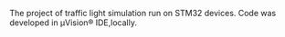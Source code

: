 The project of traffic light simulation run on STM32 devices. Code was developed in µVision® IDE,locally.
